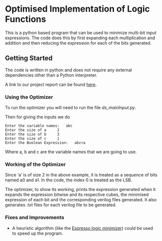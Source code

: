 # Optimised Implementation of Logic Functions

This is a python based program that can be used to minimize multi-bit input expressions. The code does this by first expanding each multiplication and addition and then reducing the expression for each of the bits generated. 

## Getting Started

The code is written in python and does not require any external dependencies other than a Python interpreter.

A link to our project report can be found [here](https://drive.google.com/open?id=19p2KjeI9Yep3EquI8GEGlSfuSY2_oTeh).

### Using the Optimizer

To run the optimizer you will need to run the file *ds_mainInput.py*.

Then for giving the inputs we do
```
Enter the variable names:	abc
Enter the size of a		2
Enter the size of b		3
Enter the size of c		1
Enter the Boolean Expression:	abc+a
```
Where a, b and c are the variable names that we are going to use. 

### Working of the Optimizer

Since ‘a’ is of size 2 in the above example, it is treated as a sequence of bits named a0 and a1. In the code, the index 0 is treated as the LSB. 

The optimizer, to show its working, prints the expression generated when it expands the expression bitwise and its respective cubes, the minimised expression of each bit and the corresponding verilog files generated. It also generates .txt files for each verilog file to be generated.

### Fixes and Improvements

* A heuristic algorithm (like the [Espresso logic minimizer](https://en.wikipedia.org/wiki/Espresso_heuristic_logic_minimizer)) could be used to speed up the program.

